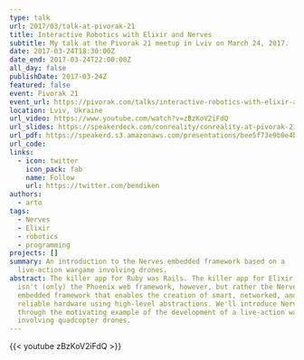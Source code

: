 ```yaml
---
type: talk
url: 2017/03/talk-at-pivorak-21
title: Interactive Robotics with Elixir and Nerves
subtitle: My talk at the Pivorak 21 meetup in Lviv on March 24, 2017.
date: 2017-03-24T18:30:00Z
date_end: 2017-03-24T22:00:00Z
all_day: false
publishDate: 2017-03-24Z
featured: false
event: Pivorak 21
event_url: https://pivorak.com/talks/interactive-robotics-with-elixir-and-nerves
location: Lviv, Ukraine
url_video: https://www.youtube.com/watch?v=zBzKoV2iFdQ
url_slides: https://speakerdeck.com/conreality/conreality-at-pivorak-21
url_pdf: https://speakerd.s3.amazonaws.com/presentations/bee5f73e9b0e4b938d1e21e0b492e9ca/Interactive_Robotics_with_Elixir_and_Nerves.pdf
url_code:
links:
  - icon: twitter
    icon_pack: fab
    name: Follow
    url: https://twitter.com/bendiken
authors:
  - arto
tags:
  - Nerves
  - Elixir
  - robotics
  - programming
projects: []
summary: An introduction to the Nerves embedded framework based on a
  live-action wargame involving drones.
abstract: The killer app for Ruby was Rails. The killer app for Elixir
  isn't (only) the Phoenix web framework, however, but rather the Nerves
  embedded framework that enables the creation of smart, networked, and
  reliable hardware using high-level abstractions. We'll introduce Nerves
  through the motivating example of the development of a live-action wargame
  involving quadcopter drones.
---
```


{{< youtube zBzKoV2iFdQ >}}
